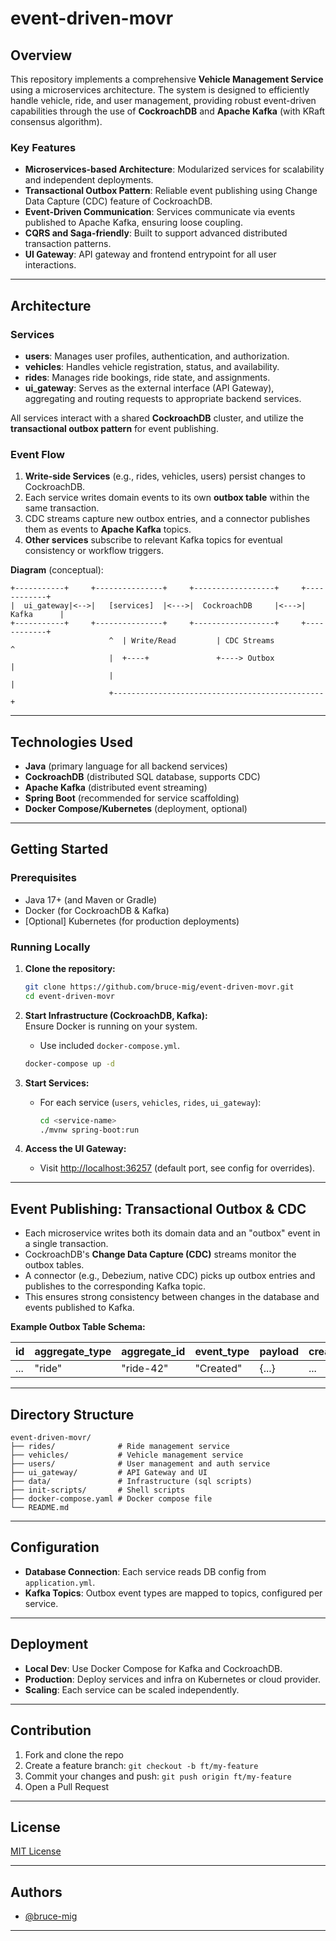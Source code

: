 # event-driven-movr

## Overview

This repository implements a comprehensive **Vehicle Management Service** using a microservices architecture. The system is designed to efficiently handle vehicle, ride, and user management, providing robust event-driven capabilities through the use of **CockroachDB** and **Apache Kafka** (with KRaft consensus algorithm).

### Key Features

- **Microservices-based Architecture**: Modularized services for scalability and independent deployments.
- **Transactional Outbox Pattern**: Reliable event publishing using Change Data Capture (CDC) feature of CockroachDB.
- **Event-Driven Communication**: Services communicate via events published to Apache Kafka, ensuring loose coupling.
- **CQRS and Saga-friendly**: Built to support advanced distributed transaction patterns.
- **UI Gateway**: API gateway and frontend entrypoint for all user interactions.

---

## Architecture

### Services

- **users**: Manages user profiles, authentication, and authorization.
- **vehicles**: Handles vehicle registration, status, and availability.
- **rides**: Manages ride bookings, ride state, and assignments.
- **ui_gateway**: Serves as the external interface (API Gateway), aggregating and routing requests to appropriate backend services.

All services interact with a shared **CockroachDB** cluster, and utilize the **transactional outbox pattern** for event publishing.

### Event Flow

1. **Write-side Services** (e.g., rides, vehicles, users) persist changes to CockroachDB.
2. Each service writes domain events to its own **outbox table** within the same transaction.
3. CDC streams capture new outbox entries, and a connector publishes them as events to **Apache Kafka** topics.
4. **Other services** subscribe to relevant Kafka topics for eventual consistency or workflow triggers.

**Diagram** (conceptual):

```
+-----------+     +---------------+     +------------------+     +------------+
|  ui_gateway|<-->|   [services]  |<--->|  CockroachDB     |<--->| Kafka      |
+-----------+     +---------------+     +------------------+     +------------+
                      ^  | Write/Read         | CDC Streams           ^
                      |  +----+               +----> Outbox           |
                      |                                               |
                      +-----------------------------------------------+
```

---

## Technologies Used

- **Java** (primary language for all backend services)
- **CockroachDB** (distributed SQL database, supports CDC)
- **Apache Kafka** (distributed event streaming)
- **Spring Boot** (recommended for service scaffolding)
- **Docker Compose/Kubernetes** (deployment, optional)

---

## Getting Started

### Prerequisites

- Java 17+ (and Maven or Gradle)
- Docker (for CockroachDB & Kafka)
- [Optional] Kubernetes (for production deployments)

### Running Locally

1. **Clone the repository:**
   ```sh
   git clone https://github.com/bruce-mig/event-driven-movr.git
   cd event-driven-movr
   ```

2. **Start Infrastructure (CockroachDB, Kafka):**  
      Ensure Docker is running on your system.
    - Use included `docker-compose.yml`.
   ```sh
   docker-compose up -d
   ```

3. **Start Services:**
    - For each service (`users`, `vehicles`, `rides`, `ui_gateway`):
      ```sh
      cd <service-name>
      ./mvnw spring-boot:run
      ```

4. **Access the UI Gateway:**
    - Visit [http://localhost:36257](http://localhost:36257) (default port, see config for overrides).

---

## Event Publishing: Transactional Outbox & CDC

- Each microservice writes both its domain data and an "outbox" event in a single transaction.
- CockroachDB's **Change Data Capture (CDC)** streams monitor the outbox tables.
- A connector (e.g., Debezium, native CDC) picks up outbox entries and publishes to the corresponding Kafka topic.
- This ensures strong consistency between changes in the database and events published to Kafka.

**Example Outbox Table Schema:**

| id | aggregate_type | aggregate_id | event_type | payload | created_at |
|----|---------------|--------------|------------|---------|------------|
|... |   "ride"      |   "ride-42"  | "Created"  | {...}   | ...        |

---

## Directory Structure

```
event-driven-movr/
├── rides/              # Ride management service
├── vehicles/           # Vehicle management service
├── users/              # User management and auth service
├── ui_gateway/         # API Gateway and UI
├── data/               # Infrastructure (sql scripts)
├── init-scripts/       # Shell scripts 
├── docker-compose.yaml # Docker compose file 
└── README.md
```

---

[//]: # (## Service APIs)

[//]: # ()
[//]: # (Each service exposes REST APIs documented via [Swagger/OpenAPI]&#40;http://localhost:8080/swagger-ui.html&#41;.)

[//]: # ()
[//]: # (- **users**: `/api/users/*`)

[//]: # (- **vehicles**: `/api/vehicles/*`)

[//]: # (- **rides**: `/api/rides/*`)

[//]: # (- **ui_gateway**: `/api/*` &#40;aggregated endpoints&#41;)

[//]: # ()
[//]: # (---)

## Configuration

- **Database Connection**: Each service reads DB config from `application.yml`.
- **Kafka Topics**: Outbox event types are mapped to topics, configured per service.

[//]: # (- **CDC Connector**: See `/infra` for CDC → Kafka connector configuration.)

---

## Deployment

- **Local Dev**: Use Docker Compose for Kafka and CockroachDB.
- **Production**: Deploy services and infra on Kubernetes or cloud provider.
- **Scaling**: Each service can be scaled independently.

---

## Contribution

1. Fork and clone the repo
2. Create a feature branch: `git checkout -b ft/my-feature`
3. Commit your changes and push: `git push origin ft/my-feature`
4. Open a Pull Request

---

## License

[MIT License](LICENSE)

---

## Authors

- [@bruce-mig](https://github.com/bruce-mig)

---
